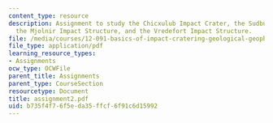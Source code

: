 ```yaml
---
content_type: resource
description: Assignment to study the Chicxulub Impact Crater, the Sudbury Impact Structure,
  the Mjolnir Impact Structure, and the Vredefort Impact Structure.
file: /media/courses/12-091-basics-of-impact-cratering-geological-geophysical-geochemical-environmental-studies-of-some-impact-craters-of-the-earth-january-iap-2008/b735f4f76f5eda35ffcf6f91c6d15992_assignment2.pdf
file_type: application/pdf
learning_resource_types:
- Assignments
ocw_type: OCWFile
parent_title: Assignments
parent_type: CourseSection
resourcetype: Document
title: assignment2.pdf
uid: b735f4f7-6f5e-da35-ffcf-6f91c6d15992
---
```

